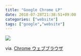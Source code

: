 ```yaml
---
title: "Google Chrome LP"
date: 2018-07-28T21:38:51+09:00
categories: ["website"]
tags: ["google","website"]
---
```


![](https://i.gyazo.com/c9573f9c4693e38c018f34188566edfb.png)

via. [Chrome ウェブブラウザ](https://www.google.com/chrome/)